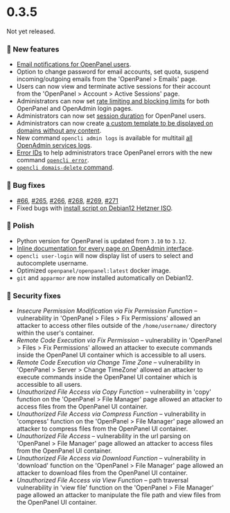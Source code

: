 # 0.3.5

Not yet released.

### 🚀 New features
- [Email notifications for OpenPanel users](/docs/panel/account/notifications/).
- Option to change password for email accounts, set quota, suspend incoming/outgoing emails from the 'OpenPanel > Emails' page.
- Users can now view and terminate active sessions for their account from the 'OpenPanel > Account > Active Sessions' page.
- Administrators can now set [rate limiting and blocking limits](/docs/admin/intro/#brute-force-protection) for both OpenPanel and OpenAdmin login pages.
- Administrators can now set [session duration](https://dev.openpanel.com/cli/config.html#session-duration) for OpenPanel users.
- Administrators can now create [a custom template to be displayed on domains without any content](https://i.ibb.co/tXkHKyL/default-landing.png).
- New command `opencli admin logs` is available for multitail [all OpenAdmin services logs](https://dev.openpanel.com/logs.html).
- [Error IDs](https://i.postimg.cc/dtC3M7Mq/500.png) to help administrators trace OpenPanel errors with the new command [`opencli error`](https://dev.openpanel.com/cli/error.html).
- [`opencli domais-delete` command](https://dev.openpanel.com/cli/domains.html#Delete-Domain).

### 🐛 Bug fixes
- [#66](https://github.com/stefanpejcic/OpenPanel/issues/66), [#265](https://github.com/stefanpejcic/OpenPanel/issues/265), [#266](https://github.com/stefanpejcic/OpenPanel/issues/266), [#268](https://github.com/stefanpejcic/OpenPanel/issues/268), [#269](https://github.com/stefanpejcic/OpenPanel/issues/269), [#271](https://github.com/stefanpejcic/OpenPanel/issues/271)
- Fixed bugs with [install script on Debian12 Hetzner ISO](https://community.openpanel.org/d/110-installation-issue/6).

### 💅 Polish
- Python version for OpenPanel is updated from `3.10` to `3.12`.
- [Inline documentation for every page on OpenAdmin interface](https://i.postimg.cc/6tzM8Rtg/2024-10-31-20-32.png).
- `opencli user-login` will now display list of users to select and autocomplete username.
- Optimized `openpanel/openpanel:latest` docker image.
- `git` and `apparmor` are now installed automatically on Debian12.

### ️🚨 Security fixes
- *Insecure Permission Modification via Fix Permission Function* – vulnerability in 'OpenPanel > Files > Fix Permissions' allowed an attacker to access other files outside of the `/home/username/` directory within the user's container.
- *Remote Code Execution via Fix Permission* – vulnerability in 'OpenPanel > Files > Fix Permissions' allowed an attacker to execute commands inside the OpenPanel UI container which is accessible to all users.
- *Remote Code Execution via Change Time Zone* – vulnerability in 'OpenPanel > Server > Change TimeZone' allowed an attacker to execute commands inside the OpenPanel UI container which is accessible to all users.
- *Unauthorized File Access via Copy Function* – vulnerability in 'copy' function on the 'OpenPanel > File Manager' page allowed an attacker to access files from the OpenPanel UI container.
- *Unauthorized File Access via Compress Function* – vulnerability in 'compress' function on the 'OpenPanel > File Manager' page allowed an attacker to compress files from the OpenPanel UI container.
- *Unauthorized File Access* – vulnerability in the url parsing on 'OpenPanel > File Manager' page allowed an attacker to access files from the OpenPanel UI container.
- *Unauthorized File Access via Download Function* – vulnerability in 'download' function on the 'OpenPanel > File Manager' page allowed an attacker to download files from the OpenPanel UI container.
- *Unauthorized File Access via View Function* – path traversal vulnerability in 'view file' function on the 'OpenPanel > File Manager' page allowed an attacker to manipulate the file path and view files from the OpenPanel UI container.
  
